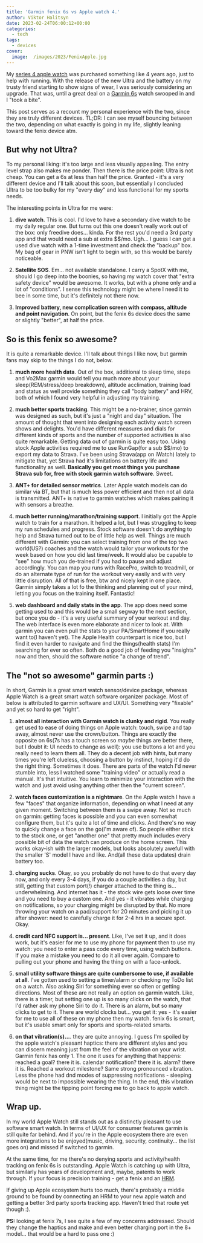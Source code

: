 ```yaml
---
title: 'Garmin fenix 6s vs Apple watch 4.'
author: Viktor Halitsyn
date: 2023-02-24T06:00:12+00:00
categories:
  - tech
tags:
  - devices
cover:
  image:  /images/2023/FenixApple.jpg
---
```


My [series 4 apple watch][2] was purchased something like 4 years ago, just to help with running. With the release of the new Ultra and the battery on my trusty friend starting to show signs of wear, I was seriously considering an upgrade. That was, until a great deal on a [Garmin 6s][1] watch swooped in and I "took a bite". 

This post serves as a recount my personal experience with the two, since they are truly different devices. TL;DR: I can see myself bouncing between the two, depending on what exactly is going in my life, slightly leaning toward the fenix device atm.

## But why not Ultra?

To my personal liking: it's too large and less visually appealing. The entry level strap also makes me ponder. Then there is the price point: Ultra is not cheap. You can get a 6s at less than half the price. Granted - it's a very different device and I'll talk about this soon, but essentially I concluded Ultra to be too bulky for my "every day" and less functional for my sports needs.

The interesting points in Ultra for me were:

1. **dive watch**. This is cool. I'd love to have a secondary dive watch to be my daily regular one. But turns out this one doesn't really work out of the box: only freedive does... kinda. For the rest you'd need a 3rd party app and that would need a sub at extra $$/mo. Ugh... I guess I can get a used dive watch with a 1-time investment and check the "backup" box. My bag of gear in PNW isn't light to begin with, so this would be barely noticeable.

2. **Satellite SOS**. Em... not available standalone. I carry a SpotX with me, should I go deep into the boonies, so having my watch cover that "extra safety device" would be awesome. It works, but with a phone only and a lot of "conditions". I sense this technology might be where I need it to bee in some time, but it's definitely not there now.

3. **Improved battery, new complication screen with compass, altitude and point navigation**. On point, but the fenix 6s device does the same or slightly "better", at half the price.

## So is this fenix so awesome?

It is quite a remarkable device. I'll talk about things I like now, but garmin fans may skip to the things I do not, below. 
1. **much more health data**. Out of the box, additional to sleep time, steps and Vo2Max garmin would tell you much more about your sleep(REM/stress/deep breakdown), altitude acclimation, training load and status as well provide something they call "body battery" and HRV, both of which I found very helpful in adjusting my training.

2. **much better sports tracking**. This might be a no-brainer, since garmin was designed as such, but it's just a "night and day" situation. The amount of thought that went into designing each activity watch screen shows and delights. You'd have different measures and dials for different kinds of sports and the number of supported activities is also quite remarkable. Getting data out of garmin is quite easy too. Using stock Apple activities required me to use RunGap(for a sub $$/mo) to export my data to Strava. I've been using Strava(app on iWatch) lately to mitigate that, yet Strava had it's limitations on battery life and functionality as well. 
**Basically you get most things you purchase Strava sub for, free with stock garmin watch software**. Sweet.

3. **ANT+ for detailed sensor metrics**. Later Apple watch models can do similar via BT, but that is much less power efficient and then not all data is transmitted. ANT+ is native to garmin watches which makes pairing it with sensors a breathe.

4. **much better running/marathon/training support**. I initially got the Apple watch to train for a marathon. It helped a lot, but I was struggling to keep my run schedules and progress. Stock software doesn't do anything to help and Strava turned out to be of little help as well. Things are much different with Garmin: you can select training from one of the top two world(US?) coaches and the watch would tailor your workouts for the week based on how you did last time/week. It would also be capable to "see" how much you de-trained if you had to pause and adjust accordingly. You can map you runs with RacePro, switch to treadmill, or do an alternate type of run for the workout very easily and with very little disruption. All of that is free, btw and nicely kept in one place. Garmin simply takes a lot fo the thinking and planning out of your mind, letting you focus on the training itself. Fantastic!

5. **web dashboard and daily stats in the app**. The app does need some getting used to and this would be a small segway to the next section, but once you do - it's a very useful summary of your workout and day. The web interface is even more elaborate and nicer to look at. With garmin you can even pull the stats to your PA/SmartHome if you really want to(I haven't yet). The Apple Health counterpart is nice too, but I find it even harder to navigate and find the things(health stats) I'm searching for ever so often. Both do a good job of feeding you "insights" now and then, should the software notice "a change of trend".

## The "not so awesome" garmin parts :)

In short, Garmin is a great smart watch sensor/device package, whereas Apple Watch is a great smart watch software organizer package. Most of below is attributed to garmin software and UX/UI. Something very "fixable" and yet so hard to get "right".

1. **almost all interaction with Garmin watch is clunky and rigid**. You really get used to ease of doing things on Apple watch: touch, swipe and tap away, almost never use the crown/button. Things are exactly the opposite on 6s(7s has a touch screen so _maybe_ things are better there, but I doubt it: UI needs to change as well): you use buttons a lot and you really need to learn them all. They do a decent job with hints, but many times you're left clueless, choosing a button by instinct, hoping it'd do the right thing. Sometimes it does. There are parts of the watch I'd never stumble into, less I watched some "training video" or actually read a manual. It's that intuitive. You learn to minimize your interaction with the watch and just avoid using anything other then the "current screen".

2. **watch faces customization is a nightmare**. On the Apple watch I have a few "faces" that organize information, depending on what I need at any given moment. Switching between them is a swipe away. Not so much on garmin: getting faces is possible and you can even somewhat configure them, but it's quite a lot of time and clicks. And there's no way to quickly change a face on the go(I'm aware of). So people either stick to the stock one, or get "another one" that pretty much includes every possible bit of data the watch can produce on the home screen. This works okay-ish with the larger models, but looks absolutely awefull with the smaller 'S' model I have and like. And(all these data updates) drain battery too.

3. **charging sucks**. Okay, so you probably do not have to do that every day now, and only every 3-4 days, if you do a couple activities a day, but still, getting that custom port(!) charger attached to the thing is... underwhelming. And internet has it - the stock wire gets loose over time and you need to buy a custom one. And yes - it vibrates while charging on notifications, so your charging might be disrupted by that. No more throwing your watch on a pad/support for 20 minutes and picking it up after shower: need to carefully charge it for 2-4 hrs in a secure spot. Okay.

4. **credit card NFC support is... present**. Like, I've set it up, and it does work, but it's easier for me to use my phone for payment then to use my watch: you need to enter a pass code every time, using watch buttons. If you make a mistake you need to do it all over again. Compare to pulling out your phone and having the thing on with a face-unlock.

5. **small utility software things are quite cumbersome to use, if available at all**. I've gotten used to setting a timer/alarm or checking my ToDo list on a watch. Also asking Siri for something ever so often or getting directions. Most of these are not really an option on garmin watch. Like, there is a timer, but setting one up is so many clicks on the watch, that I'd rather ask my phone Siri to do it. There is an alarm, but so many clicks to get to it. There are world clocks but... you get it: yes - it's easier for me to use all of these on my phone then my watch. fenix 6s is smart, but it's usable smart only for sports and sports-related smarts.

6. **on that vibration(s)...**. they are quite annoying. I guess I'm spoiled by the apple watch's pleasant haptics: there are different styles and you can discern meaning just from the feel of the vibration on your wrist. 
Garmin fenix has only 1. The one it uses for anything that happens: reached a goal? there it is. calendar notification? there it is. alarm? there it is. Reached a workout milestone? Same strong pronounced vibration. Less the phone had dnd modes of suppressing notifications - sleeping would be next to impossible wearing the thing. In the end, this vibration thing might be the tipping point forcing me to go back to apple watch.

## Wrap up.
In my world Apple Watch still stands out as a distinctly pleasant to use software smart watch. In terms of UI/UX for consumer features garmin is still quite far behind. And if you're in the Apple ecosystem there are even more integrations to be enjoyed(music, driving, security, continuity... the list goes on) and missed if switched to garmin.

At the same time, for me there's no denying sports and activity/health tracking on fenix 6s is outstanding. Apple Watch is catching up with Ultra, but similarly has years of development and, maybe, patents to work through. If your focus is precision training - get a fenix and an [HRM][3].

If giving up Apple ecosystem hurts too much, there's probably a middle ground to be found by connecting an HRM to your new apple watch and getting a better 3rd party sports tracking app. Haven't tried that route yet though :).

**PS:** looking at fenix 7s, I see quite a few of my concerns addressed. Should they change the haptics and make and even better charging port in the 8+ model... that would be a hard to pass one :)





 [1]: https://www.wired.com/review/garmin-fenix-6s-pro/
 [2]: https://www.amazon.com/Apple-Watch-GPS-44mm-Space-Aluminium/dp/B07K3HLMTF
 [3]: https://www.polar.com/us-en/sensors/h10-heart-rate-sensor/
 [4]: https://csa-iot.org/all-solutions/zigbee/
 [5]: https://www.z-wave.com

